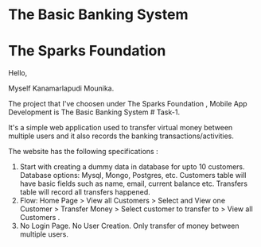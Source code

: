 # The Basic Banking System
# The Sparks Foundation
Hello,

  Myself Kanamarlapudi Mounika.
  
  The project that I've choosen under The Sparks Foundation , Mobile App Development is The Basic Banking System # Task-1.
  
  It's a simple web application used to transfer virtual money between multiple users and it also records the banking transactions/activities.
  
The website has the following specifications :
  1. Start with creating a dummy data in database for upto 10 customers. Database options: Mysql, Mongo, Postgres, etc. Customers table will have basic fields such as name, email,      current balance etc. Transfers table will record all transfers happened.
  2. Flow: Home Page > View all Customers > Select and View one Customer > Transfer Money > Select customer to transfer to > View all Customers .
  3. No Login Page. No User Creation. Only transfer of money between multiple users.
